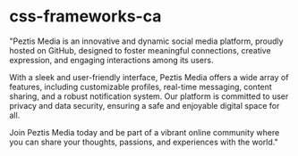 # css-frameworks-ca
"Peztis Media is an innovative and dynamic social media platform, proudly hosted on GitHub, designed to foster meaningful connections, creative expression, and engaging interactions among its users.

With a sleek and user-friendly interface, Peztis Media offers a wide array of features, including customizable profiles, real-time messaging, content sharing, and a robust notification system. Our platform is committed to user privacy and data security, ensuring a safe and enjoyable digital space for all.

Join Peztis Media today and be part of a vibrant online community where you can share your thoughts, passions, and experiences with the world."
